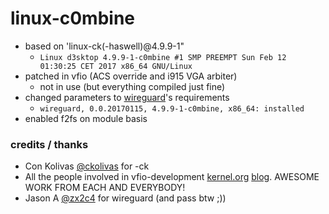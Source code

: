 # linux-c0mbine

* based on 'linux-ck(-haswell)@4.9.9-1"
  * `Linux d3sktop 4.9.9-1-c0mbine #1 SMP PREEMPT Sun Feb 12 01:30:25 CET 2017 x86_64 GNU/Linux`
* patched in vfio (ACS override and i915 VGA arbiter)
  * not in use (but everything compiled just fine)
* changed parameters to [wireguard](https://www.wireguard.io/install)'s requirements
  * `wireguard, 0.0.20170115, 4.9.9-1-c0mbine, x86_64: installed`
* enabled f2fs on module basis

### credits / thanks
* Con Kolivas [@ckolivas](https://github.com/ckolivas) for -ck
* All the people involved in vfio-development [kernel.org](https://www.kernel.org/doc/Documentation/vfio.txt) [blog](http://vfio.blogspot.de/). AWESOME WORK FROM EACH AND EVERYBODY!
* Jason A [@zx2c4](https://www.zx2c4.com/) for wireguard (and pass btw ;))
